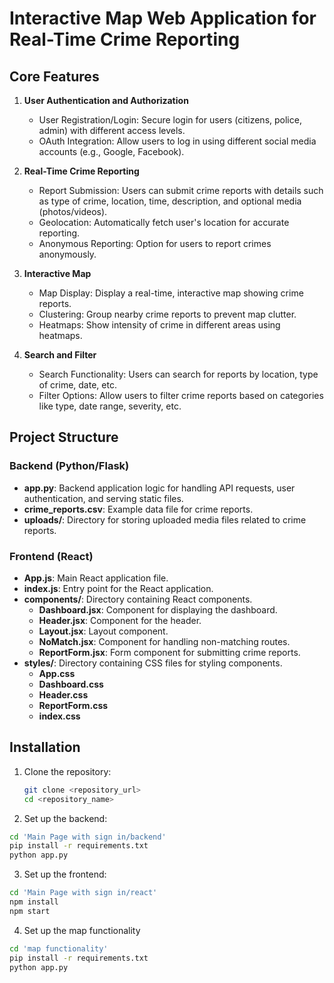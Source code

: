 # Interactive Map Web Application for Real-Time Crime Reporting

## Core Features

1. **User Authentication and Authorization**
   - User Registration/Login: Secure login for users (citizens, police, admin) with different access levels.
   - OAuth Integration: Allow users to log in using different social media accounts (e.g., Google, Facebook).

2. **Real-Time Crime Reporting**
   - Report Submission: Users can submit crime reports with details such as type of crime, location, time, description, and optional media (photos/videos).
   - Geolocation: Automatically fetch user's location for accurate reporting.
   - Anonymous Reporting: Option for users to report crimes anonymously.

3. **Interactive Map**
   - Map Display: Display a real-time, interactive map showing crime reports.
   - Clustering: Group nearby crime reports to prevent map clutter.
   - Heatmaps: Show intensity of crime in different areas using heatmaps.

4. **Search and Filter**
   - Search Functionality: Users can search for reports by location, type of crime, date, etc.
   - Filter Options: Allow users to filter crime reports based on categories like type, date range, severity, etc.

## Project Structure

### Backend (Python/Flask)
- **app.py**: Backend application logic for handling API requests, user authentication, and serving static files.
- **crime_reports.csv**: Example data file for crime reports.
- **uploads/**: Directory for storing uploaded media files related to crime reports.

### Frontend (React)
- **App.js**: Main React application file.
- **index.js**: Entry point for the React application.
- **components/**: Directory containing React components.
  - **Dashboard.jsx**: Component for displaying the dashboard.
  - **Header.jsx**: Component for the header.
  - **Layout.jsx**: Layout component.
  - **NoMatch.jsx**: Component for handling non-matching routes.
  - **ReportForm.jsx**: Form component for submitting crime reports.
- **styles/**: Directory containing CSS files for styling components.
  - **App.css**
  - **Dashboard.css**
  - **Header.css**
  - **ReportForm.css**
  - **index.css**

## Installation

1. Clone the repository:
   ```sh
   git clone <repository_url>
   cd <repository_name>
    ```

2. Set up the backend:
  ```sh
  cd 'Main Page with sign in/backend'
  pip install -r requirements.txt
  python app.py
  ```

3. Set up the frontend:
  ```sh
  cd 'Main Page with sign in/react'
  npm install
  npm start
  ```

4. Set up the map functionality
  ```sh
  cd 'map functionality'
  pip install -r requirements.txt
  python app.py
  ```

